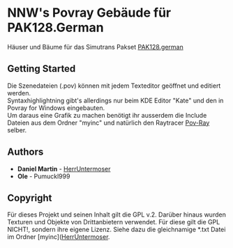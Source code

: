 # NNW's Povray Gebäude für PAK128.German

Häuser und Bäume für das Simutrans Pakset [PAK128.german](https://www.simutrans-forum.de/mybb/forumdisplay.php?fid=29)

## Getting Started

Die Szenedateien (.pov) können mit jedem Texteditor geöffnet und editiert werden.<br>
Syntaxhighlightning gibt's allerdings nur beim KDE Editor "Kate" und den in Povray for Windows eingebauten.<br>
Um daraus eine Grafik zu machen benötigt ihr ausserdem die Include Dateien aus dem Ordner "myinc" und natürlich den Raytracer [Pov-Ray](http://povray.org) selber.

## Authors

* **Daniel Martin** - [HerrUntermoser](https://github.com/HerrUntermoser)
* **Ole** - Pumuckl999

## Copyright
Für dieses Projekt und seinen Inhalt gilt die GPL v.2.
Darüber hinaus wurden Texturen und Objekte von Drittanbietern verwendet. Für diese gilt die GPL NICHT!, sondern ihre eigene Lizenz.
Siehe dazu die gleichnamige *.txt Datei im Ordner [myinc]([HerrUntermoser](https://github.com/HerrUntermoser/Povray-PAK128German/myinc/copyright_drittanbieter.txt).
